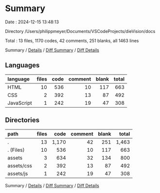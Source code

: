 # Summary

Date : 2024-12-15 13:48:13

Directory /Users/philippmeyer/Documents/VSCodeProjects/dieVision/docs

Total : 13 files,  1170 codes, 42 comments, 251 blanks, all 1463 lines

Summary / [Details](details.md) / [Diff Summary](diff.md) / [Diff Details](diff-details.md)

## Languages
| language | files | code | comment | blank | total |
| :--- | ---: | ---: | ---: | ---: | ---: |
| HTML | 10 | 536 | 10 | 117 | 663 |
| CSS | 2 | 392 | 13 | 87 | 492 |
| JavaScript | 1 | 242 | 19 | 47 | 308 |

## Directories
| path | files | code | comment | blank | total |
| :--- | ---: | ---: | ---: | ---: | ---: |
| . | 13 | 1,170 | 42 | 251 | 1,463 |
| . (Files) | 10 | 536 | 10 | 117 | 663 |
| assets | 3 | 634 | 32 | 134 | 800 |
| assets/css | 2 | 392 | 13 | 87 | 492 |
| assets/js | 1 | 242 | 19 | 47 | 308 |

Summary / [Details](details.md) / [Diff Summary](diff.md) / [Diff Details](diff-details.md)